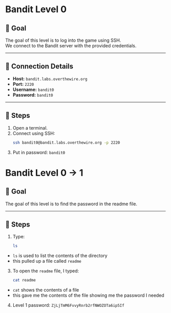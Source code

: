 # Bandit Level 0

## 🔹 Goal
The goal of this level is to log into the game using SSH.  
We connect to the Bandit server with the provided credentials.

---

## 🔹 Connection Details
- **Host:** `bandit.labs.overthewire.org`  
- **Port:** `2220`  
- **Username:** `bandit0`  
- **Password:** `bandit0`  

---

## 🔹 Steps
1. Open a terminal.  
2. Connect using SSH:  
   ```bash
   ssh bandit0@bandit.labs.overthewire.org -p 2220
3. Put in password:
   `bandit0`

# Bandit Level 0 → 1

## 🔹 Goal
The goal of this level is to find the password in the readme file.

---

## 🔹 Steps
1. Type:
   ```bash
   ls
  * `ls` is used to list the contents of the directory
  * this pulled up a file called `readme`
3. To open the `readme` file, I typed:
    ```bash
    cat readme
  * `cat` shows the contents of a file
  * this gave me the contents of the file showing me the password I needed
4. Level 1 password:
`ZjLjTmM6FvvyRnrb2rfNWOZOTa6ip5If`

     

